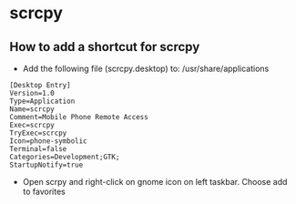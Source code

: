 # scrcpy

## How to add a shortcut for scrcpy

* Add the following file (scrcpy.desktop) to: /usr/share/applications
```
[Desktop Entry]
Version=1.0
Type=Application
Name=scrcpy
Comment=Mobile Phone Remote Access
Exec=scrcpy 
TryExec=scrcpy
Icon=phone-symbolic
Terminal=false
Categories=Development;GTK;
StartupNotify=true
```
* Open scrpy and right-click on gnome icon on left taskbar. Choose add to favorites
